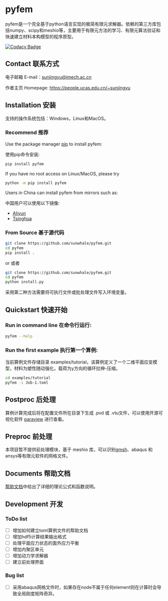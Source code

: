# pyfem

pyfem是一个完全基于python语言实现的极简有限元求解器。依赖的第三方库包括numpy、scipy和meshio等，主要用于有限元方法的学习、有限元算法验证和快速建立材料本构模型的程序原型。

[![Codacy Badge](https://app.codacy.com/project/badge/Grade/ab5bca55d85d45d4aa4336ccae058316)](https://app.codacy.com/gh/sunwhale/pyfem/dashboard?utm_source=gh&utm_medium=referral&utm_content=&utm_campaign=Badge_grade)

## Contact 联系方式
电子邮箱 E-mail：sunjingyu@imech.ac.cn

作者主页 Homepage: https://people.ucas.edu.cn/~sunjingyu

## Installation 安装

支持的操作系统包括：Windows，Linux和MacOS。

### Recommend 推荐

Use the package manager [pip](https://pypi.org/project/pyfem/) to install pyfem:

使用pip命令安装:

```bash
pip install pyfem
```

If you have no root access on Linux/MacOS, please try
```bash
python -m pip install pyfem
```

Users in China can install pyfem from mirrors such as:

中国用户可以使用以下镜像:
- [Aliyun](https://developer.aliyun.com/mirror/pypi)
- [Tsinghua](https://mirrors.tuna.tsinghua.edu.cn/help/pypi/)

### From Source 基于源代码

```bash
git clone https://github.com/sunwhale/pyfem.git
cd pyfem
pip install .
```

or 或者

```bash
git clone https://github.com/sunwhale/pyfem.git
cd pyfem
python install.py
```
采用第二种方法需要将可执行文件或批处理文件写入环境变量。

## Quickstart 快速开始

### Run in command line 在命令行运行:

```bash
pyfem --help
```

### Run the first example 执行第一个算例:

当前算例文件存储目录 examples/tutorial，该算例定义了一个二维平面应变模型，材料为塑性随动强化，载荷为y方向的循环拉伸-压缩。

```bash
cd examples/tutorial
pyfem -i Job-1.toml
```

## Postproc 后处理

算例计算完成后将在配置文件所在目录下生成 .pvd 或 .vtu文件，可以使用开源可视化软件 [paraview](https://www.paraview.org/download/) 进行查看。

## Preproc 前处理

本项目暂不提供前处理模块，基于 meshio 库，可以识别[gmsh](https://www.gmsh.info/)、abaqus 和 ansys等有限元软件的网格文件。

## Documents 帮助文档

[帮助文档](https://pyfem-doc.readthedocs.io/)中给出了详细的理论公式和函数说明。



## Development 开发

### ToDo list

- [ ] 增加如何建立toml算例文件的帮助文档
- [ ] 增加hdf5计算结果输出格式
- [ ] 处理平面应力状态的面外应力平衡
- [ ] 增加内聚区单元
- [ ] 增加动力学求解器
- [ ] 建立前处理界面

### Bug list

- [ ] 采用abaqus网格文件时，如果存在node不属于任何element则在计算时会导致全局刚度矩阵奇异。
